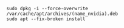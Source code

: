     sudo dpkg -i --force-overwrite  /var/cache/apt/archives/(name_nvidia).deb
    sudo apt --fix-broken install
